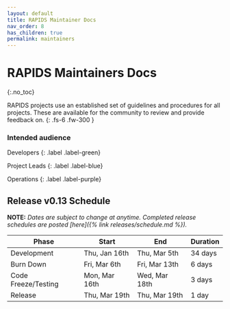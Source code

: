 ```yaml
---
layout: default
title: RAPIDS Maintainer Docs
nav_order: 8
has_children: true
permalink: maintainers
---
```


# RAPIDS Maintainers Docs
{:.no_toc}

RAPIDS projects use an established set of guidelines and procedures for all projects. These are available for the community to review and provide feedback on.
{: .fs-6 .fw-300 }

### Intended audience

Developers
{: .label .label-green}

Project Leads
{: .label .label-blue}

Operations
{: .label .label-purple}

## Release v0.13 Schedule

**NOTE:** *Dates are subject to change at anytime. Completed release schedules are posted [here]({% link releases/schedule.md %}).*

Phase | Start | End | Duration
-- | -- | -- | --
Development | Thu, Jan 16th | Thu, Mar 5th | 34 days
Burn Down | Fri, Mar 6th | Fri, Mar 13th | 6 days
Code Freeze/Testing | Mon, Mar 16th | Wed, Mar 18th | 3 days
Release | Thu, Mar 19th | Thu, Mar 19th | 1 day

